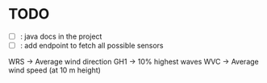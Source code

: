 # TODO

- [ ] : java docs in the project
- [ ] : add endpoint to fetch all possible sensors

WRS -> Average wind direction
GH1 -> 10% highest waves
WVC -> Average wind speed (at 10 m height)